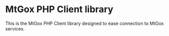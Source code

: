 # MtGox PHP Client library

This is the MtGox PHP Client library designed to ease connection to MtGox services.
